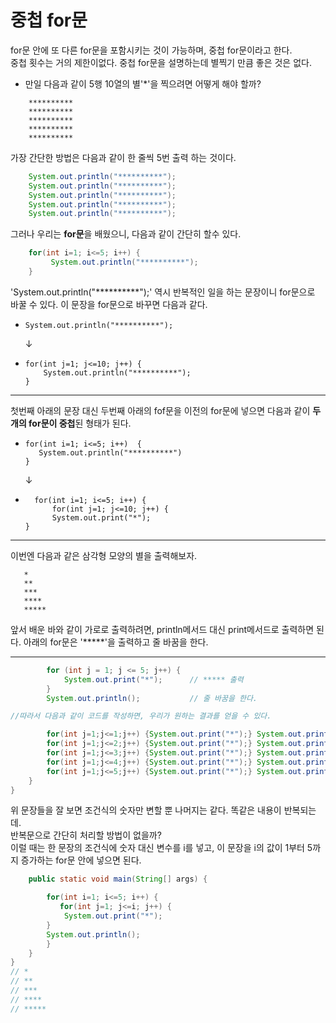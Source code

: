 # 중첩 for문
for문 안에 또 다른 for문을 포함시키는 것이 가능하며, 중첩 for문이라고 한다.<br>
중첩 횟수는 거의 제한이없다. 중첩 for문을 설명하는데 별찍기 만큼 좋은 것은 없다.
* 만일 다음과 같이 5행 10열의 별'*'을 찍으려면 어떻게 해야 할까?
```
    **********
    **********
    **********
    **********
    **********
```

가장 간단한 방법은 다음과 같이 한 줄씩 5번 출력 하는 것이다.
```java
    System.out.println("**********");
    System.out.println("**********");
    System.out.println("**********");
    System.out.println("**********");
    System.out.println("**********");
```

그러나 우리는 **for문**을 배웠으니, 다음과 같이 간단히 할수 있다.
```java
    for(int i=1; i<=5; i++) {
         System.out.println("**********");   
    }
```

'System.out.println("**********");' 역시 반복적인 일을 하는 문장이니 for문으로 바꿀 수 있다. 이 문장을 for문으로 바꾸면 다음과 같다.
  
*     System.out.println("**********");
              
    ↓                 
*     for(int j=1; j<=10; j++) { 
          System.out.println("**********");
      }    
---      
첫번째 아래의 문장 대신 두번째 아래의 fof문을 이전의 for문에 넣으면 다음과 같이 **두 개의 for문이 중첩**된 형태가 된다.
*     for(int i=1; i<=5; i++)  {
         System.out.println("**********")
      }
    ↓
*       for(int i=1; i<=5; i++) {
			for(int j=1; j<=10; j++) {
			System.out.print("*");
	  }
---

이번엔 다음과 같은 삼각형 모양의 별을 출력해보자.
```
   *
   **
   ***
   ****
   *****
```
앞서 배운 바와 같이 가로로 출력하려면, println메서드 대신 print메서드로 출력하면 된다.
아래의 for문은 '*****'을 출력하고 줄 바꿈을 한다.

---

```java
		for (int j = 1; j <= 5; j++) {
			System.out.print("*");      // ***** 출력
		}
		System.out.println();           // 줄 바꿈을 한다.

//따라서 다음과 같이 코드를 작성하면, 우리가 원하는 결과를 얻을 수 있다.

		for(int j=1;j<=1;j++) {System.out.print("*");} System.out.println(); //*
		for(int j=1;j<=2;j++) {System.out.print("*");} System.out.println(); //**
		for(int j=1;j<=3;j++) {System.out.print("*");} System.out.println(); //***
		for(int j=1;j<=4;j++) {System.out.print("*");} System.out.println(); //****
		for(int j=1;j<=5;j++) {System.out.print("*");} System.out.println(); //*****
	}
}
```
위 문장들을 잘 보면 조건식의 숫자만 변할 뿐 나머지는 같다. 똑같은 내용이 반복되는데. <br>
반복문으로 간단히 처리할 방법이 없을까? <br>
이럴 때는 한 문장의 조건식에 숫자 대신 변수를 i를 넣고, 이 문장을 i의 값이 1부터 5까지 증가하는 for문 안에 넣으면 된다.
```java
	public static void main(String[] args) {

		for(int i=1; i<=5; i++) {
		   for(int j=1; j<=i; j++) {
			System.out.print("*");
		}
		System.out.println();
		}
	}
}
// *
// **
// ***
// ****
// *****
```
